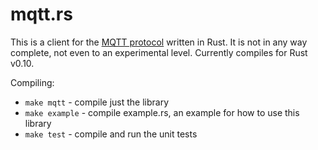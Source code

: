 mqtt.rs
=======

This is a client for the [MQTT protocol][1] written in Rust. It is not in any way complete, not even to an experimental level. Currently compiles for Rust v0.10.

Compiling:

* `make mqtt` - compile just the library
* `make example` - compile example.rs, an example for how to use this library
* `make test` - compile and run the unit tests

 [1]: http://mqtt.org/  
